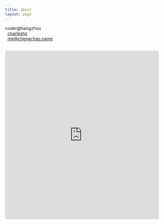 ```yaml
---
title: about
layout: page
---
```


coder@hangzhou  
<span><i class="fa fa-weibo fa-lg"></i>&nbsp;&nbsp;<a title="weibo" href="http://weibo.com/charleshz">charleshz</a></span>
<br>
<span><i class="fa fa-envelope fa-lg"></i>&nbsp;&nbsp;<a title="mail" href="mailto:me@chengchao.name">me@chengchao.name</a></span>
<br>
<br>

<iframe width="100%" height="550" class="share_self"  frameborder="0" scrolling="no" src="http://widget.weibo.com/weiboshow/index.php?language=&width=0&height=550&fansRow=1&ptype=1&speed=0&skin=1&isTitle=0&noborder=1&isWeibo=1&isFans=0&uid=1802387114&verifier=72eb4b68&dpc=1"></iframe>
